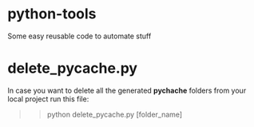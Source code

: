 # python-tools
Some easy reusable code to automate stuff


# delete_pycache.py
In case you want to delete all the generated __pychache__ folders from your local project run this file:
>> python delete_pycache.py [folder_name]
